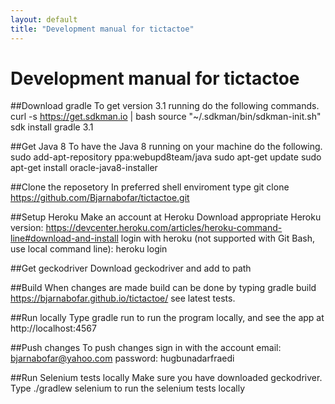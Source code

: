 ```yaml
---
layout: default
title: "Development manual for tictactoe"
---
```

# Development manual for tictactoe

##Download gradle
To get version 3.1 running do the following commands.
curl -s https://get.sdkman.io | bash
source "~/.sdkman/bin/sdkman-init.sh"
sdk install gradle 3.1

##Get Java 8
To have the Java 8 running on your machine do the following.
sudo add-apt-repository ppa:webupd8team/java
sudo apt-get update
sudo apt-get install oracle-java8-installer

##Clone the reposetory
In preferred shell enviroment type
git clone https://github.com/Bjarnabofar/tictactoe.git

##Setup Heroku
Make an account at Heroku
Download appropriate Heroku version:
https://devcenter.heroku.com/articles/heroku-command-line#download-and-install
login with heroku (not supported with Git Bash, use local command line):
heroku login

##Get geckodriver
Download geckodriver and add to path

##Build
When changes are made build can be done by typing gradle build
https://bjarnabofar.github.io/tictactoe/  see latest tests.

##Run locally
Type gradle run to run the program locally, and see the app at http://localhost:4567

##Push changes
To push changes sign in with the account
email: bjarnabofar@yahoo.com
password: hugbunadarfraedi

##Run Selenium tests locally
Make sure you have downloaded geckodriver.
Type ./gradlew selenium to run the selenium tests locally
